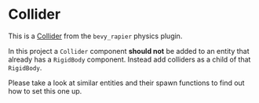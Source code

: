 # Collider

This is a [Collider](https://rapier.rs/docs/user_guides/bevy_plugin/colliders) from the `bevy_rapier` physics plugin.

In this project a `Collider` component **should not** be added to an entity that already has a `RigidBody` component. Instead add colliders as a child of that `RigidBody`.

Please take a look at similar entities and their spawn functions to find out how to set this one up.
